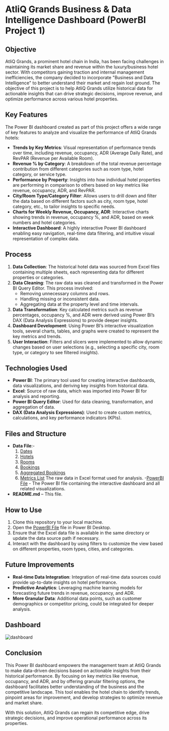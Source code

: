 # AtliQ Grands Business & Data Intelligence Dashboard (PowerBI Project 1)

## Objective

AtliQ Grands, a prominent hotel chain in India, has been facing challenges in maintaining its market share and revenue within the luxury/business hotel sector. With competitors gaining traction and internal management inefficiencies, the company decided to incorporate "Business and Data Intelligence" to better understand their market and regain lost ground. The objective of this project is to help AtliQ Grands utilize historical data for actionable insights that can drive strategic decisions, improve revenue, and optimize performance across various hotel properties.

## Key Features

The Power BI dashboard created as part of this project offers a wide range of key features to analyze and visualize the performance of AtliQ Grands hotels:

- **Trends by Key Metrics**: Visual representation of performance trends over time, including revenue, occupancy, ADR (Average Daily Rate), and RevPAR (Revenue per Available Room).
- **Revenue % by Category**: A breakdown of the total revenue percentage contribution from different categories such as room type, hotel category, or service type.
- **Performance by Property**: Insights into how individual hotel properties are performing in comparison to others based on key metrics like revenue, occupancy, ADR, and RevPAR.
- **City/Room Type/Category Filter**: Allows users to drill down and filter the data based on different factors such as city, room type, hotel category, etc., to tailor insights to specific needs.
- **Charts for Weekly Revenue, Occupancy, ADR**: Interactive charts showing trends in revenue, occupancy %, and ADR, based on week numbers and hotel categories.
- **Interactive Dashboard**: A highly interactive Power BI dashboard enabling easy navigation, real-time data filtering, and intuitive visual representation of complex data.

## Process

1. **Data Collection**: The historical hotel data was sourced from Excel files containing multiple sheets, each representing data for different properties or categories.
2. **Data Cleaning**: The raw data was cleaned and transformed in the Power BI Query Editor. This process involved:
   - Removing unnecessary columns and rows.
   - Handling missing or inconsistent data.
   - Aggregating data at the property level and time intervals.
3. **Data Transformation**: Key calculated metrics such as revenue percentages, occupancy %, and ADR were derived using Power BI’s DAX (Data Analysis Expressions) to provide deeper insights.
4. **Dashboard Development**: Using Power BI’s interactive visualization tools, several charts, tables, and graphs were created to represent the key metrics and trends.
5. **User Interaction**: Filters and slicers were implemented to allow dynamic changes based on user selections (e.g., selecting a specific city, room type, or category to see filtered insights).

## Technologies Used

- **Power BI**: The primary tool used for creating interactive dashboards, data visualizations, and deriving key insights from historical data.
- **Excel**: Source of raw data, which was imported into Power BI for analysis and reporting.
- **Power BI Query Editor**: Used for data cleaning, transformation, and aggregation of data.
- **DAX (Data Analysis Expressions)**: Used to create custom metrics, calculations, and key performance indicators (KPIs).

## Files and Structure

- **Data File**:-
  1. <a href="dim_date.csv">Dates</a>
  2. <a href="dim_hotels.csv">Hotels</a>
  3. <a href="dim_rooms.csv">Rooms</a>
  4. <a href="fact_bookings.csv">Bookings</a>
  5. <a href="fact_aggregated_bookings.csv">Aggregated Bookings</a>
  6. <a href="metrics list.xlsx">Metrics List</a>
The raw data in Excel format used for analysis.
-<a href="https://1drv.ms/u/c/9f635a6d45437efe/EWXQpD_pbMpEqpgJ1KZrz98BErbNCi9EclDdejWeLWAqiA?e=iet3pl">PowerBI File</a> - The Power BI file containing the interactive dashboard and all related visualizations.
- **README.md** – This file.

## How to Use

1. Clone this repository to your local machine.
2. Open the <a href="https://1drv.ms/u/c/9f635a6d45437efe/EWXQpD_pbMpEqpgJ1KZrz98BErbNCi9EclDdejWeLWAqiA?e=iet3pl">PowerBI File</a> file in Power BI Desktop.
3. Ensure that the Excel data file is available in the same directory or update the data source path if necessary.
4. Interact with the dashboard by using filters to customize the view based on different properties, room types, cities, and categories.

## Future Improvements

- **Real-time Data Integration**: Integration of real-time data sources could provide up-to-date insights on hotel performance.
- **Predictive Analytics**: Leveraging machine learning models for forecasting future trends in revenue, occupancy, and ADR.
- **More Granular Data**: Additional data points, such as customer demographics or competitor pricing, could be integrated for deeper analysis.

## Dashboard
![dashboard](https://github.com/user-attachments/assets/80d7c322-164d-49d8-84b2-0cd4287aa58d)

## Conclusion

This Power BI dashboard empowers the management team at AtliQ Grands to make data-driven decisions based on actionable insights from their historical performance. By focusing on key metrics like revenue, occupancy, and ADR, and by offering granular filtering options, the dashboard facilitates better understanding of the business and the competitive landscape. This tool enables the hotel chain to identify trends, pinpoint areas for improvement, and develop strategies to optimize revenue and market share.

With this solution, AtliQ Grands can regain its competitive edge, drive strategic decisions, and improve operational performance across its properties.


